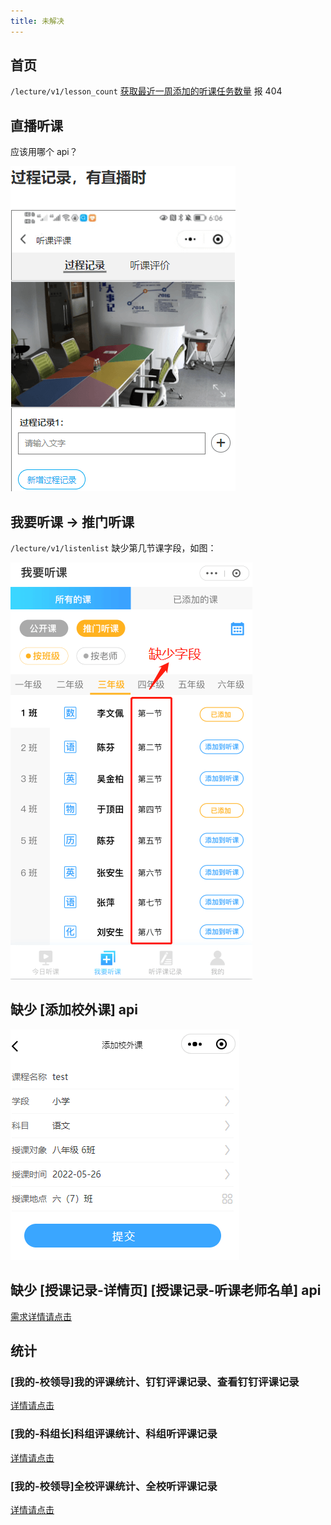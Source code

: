 ```yaml
---
title: 未解决
---
```


## 首页

`/lecture/v1/lesson_count` [获取最近一周添加的听课任务数量](https://doc.shenduedu.com/#/小π智听/公开课/获取最近一周添加的听课任务数量) 报 404

## 直播听课

应该用哪个 api？

![](./image/ListenEvaluation.png)

## 我要听课 -> 推门听课

`/lecture/v1/listenlist` 缺少第几节课字段，如图：

![](./image/ToListenClass.png)

## 缺少 [添加校外课] api

![](./image/CreateOutsideClass.png)

## 缺少 [授课记录-详情页] [授课记录-听课老师名单] api

[需求详情请点击](https://oe3lc5.axshare.com/#id=742g8j&p=%E5%90%AC%E8%AF%84%E8%AF%BE%E8%AE%B0%E5%BD%95&g=1)

## 统计

### [我的-校领导]我的评课统计、钉钉评课记录、查看钉钉评课记录

[详情请点击](https://oe3lc5.axshare.com/#id=co74ar&p=%E6%88%91%E7%9A%84-%E6%99%AE%E9%80%9A%E8%80%81%E5%B8%88&g=1)

### [我的-科组长]科组评课统计、科组听评课记录

[详情请点击](https://oe3lc5.axshare.com/#id=x4o7fc&p=%E6%88%91%E7%9A%84-%E7%A7%91%E7%BB%84%E9%95%BF&g=1)

### [我的-校领导]全校评课统计、全校听评课记录

[详情请点击](https://oe3lc5.axshare.com/#id=12awli&p=%E6%88%91%E7%9A%84-%E6%A0%A1%E9%A2%86%E5%AF%BC&g=1)
